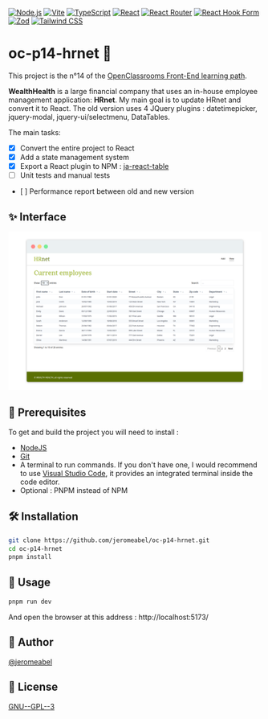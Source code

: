 [![Node.js](https://img.shields.io/badge/Node.js-18.16-green)](https://nodejs.org/)
[![Vite](https://img.shields.io/badge/Vite-4.3-yellow)](https://vitejs.dev/)
[![TypeScript](https://img.shields.io/badge/TypeScript-5.0-blue)](https://www.typescriptlang.org/)
[![React](https://img.shields.io/badge/React-18.2-blue)](https://reactjs.org/)
[![React Router](https://img.shields.io/badge/React_Router-6.11-orange)](https://reactrouter.com/)
[![React Hook Form](https://img.shields.io/badge/React_Hook_Form-7.43-red)](https://react-hook-form.com/)
[![Zod](https://img.shields.io/badge/Zod-3.21-lightgrey)](https://github.com/colinhacks/zod)
[![Tailwind CSS](https://img.shields.io/badge/Tailwind_CSS-3.3.2-blueviolet)](https://tailwindcss.com/)

# oc-p14-hrnet 👋

This project is the n°14 of the [OpenClassrooms Front-End learning path](https://openclassrooms.com/fr/paths/516-developpeur-dapplication-javascript-react).

**WealthHealth** is a large financial company that uses an in-house employee management application: **HRnet**. My main goal is to update HRnet and convert it to React. The old version uses 4 JQuery plugins : datetimepicker, jquery-modal, jquery-ui/selectmenu, DataTables.

The main tasks:

- [x] Convert the entire project to React
- [x] Add a state management system
- [x] Export a React plugin to NPM : [ja-react-table](https://www.npmjs.com/package/ja-react-table)
- [ ] Unit tests and manual tests
- [ ] Performance report between old and new version

## ✨ Interface

![oc-p14-hrnet screen](screen.png)

## 🚨 Prerequisites

To get and build the project you will need to install :

- [NodeJS](https://nodejs.org/)
- [Git](https://git-scm.com/)
- A terminal to run commands. If you don't have one, I would recommend to use [Visual Studio Code](https://code.visualstudio.com/), it provides an integrated terminal inside the code editor.
- Optional : PNPM instead of NPM

## 🛠️ Installation

```sh
git clone https://github.com/jeromeabel/oc-p14-hrnet.git
cd oc-p14-hrnet
pnpm install
```

## 🚀 Usage

```sh
pnpm run dev
```

And open the browser at this address : http://localhost:5173/

## 👤 Author

[@jeromeabel](https://github.com/jeromeabel)

## 📝 License

[GNU--GPL--3](https://www.gnu.org/licenses/gpl-3.0.fr.html)
